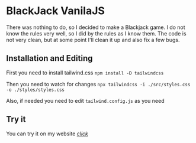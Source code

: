 # BlackJack VanilaJS
There was nothing to do, so I decided to make a Blackjack game. I do not know the rules very well, so I did by the rules as I know them. 
The code is not very clean, but at some point I'll clean it up and also fix a few bugs.


Installation and Editing
------
First you need to install tailwind.css
```npm install -D tailwindcss```

Then you need to watch for changes
```npx tailwindcss -i ./src/styles.css -o ./styles/styles.css```

Also, if needed you need to edit `tailwind.config.js` as you need


Try it
------
You can try it on my website [*click*](http://artchsh.top)
